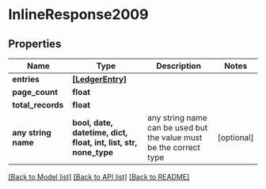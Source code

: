 # InlineResponse2009


## Properties
Name | Type | Description | Notes
------------ | ------------- | ------------- | -------------
**entries** | [**[LedgerEntry]**](LedgerEntry.md) |  | 
**page_count** | **float** |  | 
**total_records** | **float** |  | 
**any string name** | **bool, date, datetime, dict, float, int, list, str, none_type** | any string name can be used but the value must be the correct type | [optional]

[[Back to Model list]](../README.md#documentation-for-models) [[Back to API list]](../README.md#documentation-for-api-endpoints) [[Back to README]](../README.md)


